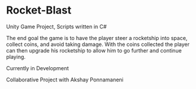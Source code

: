 # Rocket-Blast
Unity Game Project, Scripts written in C#

The end goal the game is to have the player steer a rocketship into space, collect coins, and avoid taking damage. With the coins collected the player can then upgrade his rocketship to allow him to go further and continue playing.

Currently in Development

Collaborative Project with Akshay Ponnamaneni
